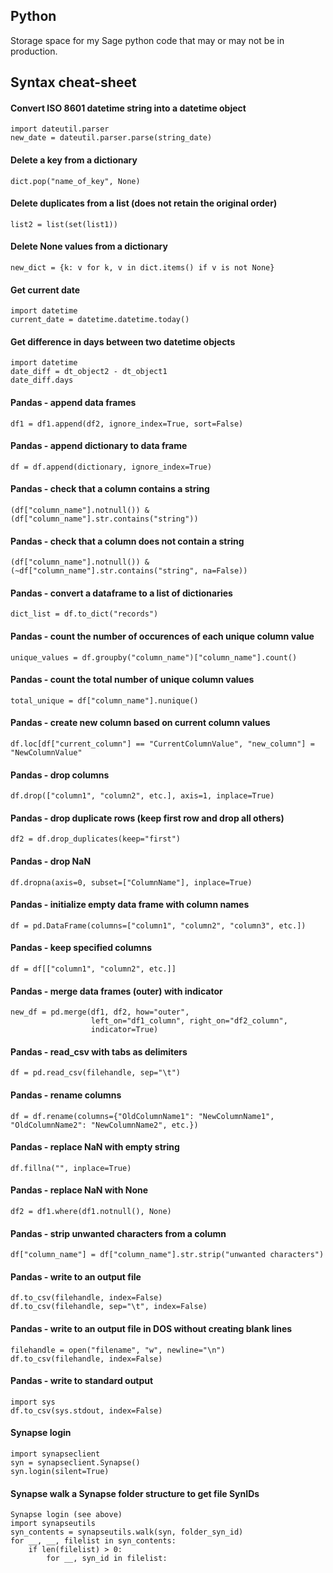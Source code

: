 ## Python

Storage space for my Sage python code that may or may not be in production.

## Syntax cheat-sheet

#### Convert ISO 8601 datetime string into a datetime object
    import dateutil.parser
    new_date = dateutil.parser.parse(string_date)

#### Delete a key from a dictionary
    dict.pop("name_of_key", None)

#### Delete duplicates from a list (does not retain the original order)
    list2 = list(set(list1))

#### Delete None values from a dictionary
    new_dict = {k: v for k, v in dict.items() if v is not None}

#### Get current date
    import datetime
    current_date = datetime.datetime.today()
    
#### Get difference in days between two datetime objects
    import datetime
    date_diff = dt_object2 - dt_object1
    date_diff.days

#### Pandas - append data frames
    df1 = df1.append(df2, ignore_index=True, sort=False)

#### Pandas - append dictionary to data frame
    df = df.append(dictionary, ignore_index=True)

#### Pandas - check that a column contains a string
    (df["column_name"].notnull()) &
    (df["column_name"].str.contains("string"))

#### Pandas - check that a column does not contain a string
    (df["column_name"].notnull()) &
    (~df["column_name"].str.contains("string", na=False))

#### Pandas - convert a dataframe to a list of dictionaries
    dict_list = df.to_dict("records")

#### Pandas - count the number of occurences of each unique column value
    unique_values = df.groupby("column_name")["column_name"].count()

#### Pandas - count the total number of unique column values
    total_unique = df["column_name"].nunique()

#### Pandas - create new column based on current column values
    df.loc[df["current_column"] == "CurrentColumnValue", "new_column"] = "NewColumnValue"

#### Pandas - drop columns
    df.drop(["column1", "column2", etc.], axis=1, inplace=True)

#### Pandas - drop duplicate rows (keep first row and drop all others)
    df2 = df.drop_duplicates(keep="first")

#### Pandas - drop NaN
    df.dropna(axis=0, subset=["ColumnName"], inplace=True)

#### Pandas - initialize empty data frame with column names
    df = pd.DataFrame(columns=["column1", "column2", "column3", etc.])

#### Pandas - keep specified columns
    df = df[["column1", "column2", etc.]]

#### Pandas - merge data frames (outer) with indicator
    new_df = pd.merge(df1, df2, how="outer",
                      left_on="df1_column", right_on="df2_column",
                      indicator=True)

#### Pandas - read_csv with tabs as delimiters
    df = pd.read_csv(filehandle, sep="\t")

#### Pandas - rename columns
    df = df.rename(columns={"OldColumnName1": "NewColumnName1", "OldColumnName2": "NewColumnName2", etc.})

#### Pandas - replace NaN with empty string
    df.fillna("", inplace=True)

#### Pandas - replace NaN with None
    df2 = df1.where(df1.notnull(), None)

#### Pandas - strip unwanted characters from a column
    df["column_name"] = df["column_name"].str.strip("unwanted characters")

#### Pandas - write to an output file
    df.to_csv(filehandle, index=False)
    df.to_csv(filehandle, sep="\t", index=False)

#### Pandas - write to an output file in DOS without creating blank lines
    filehandle = open("filename", "w", newline="\n")
    df.to_csv(filehandle, index=False)

#### Pandas - write to standard output
    import sys
    df.to_csv(sys.stdout, index=False)

#### Synapse login
    import synapseclient
    syn = synapseclient.Synapse()
    syn.login(silent=True)

#### Synapse walk a Synapse folder structure to get file SynIDs
    Synapse login (see above)
    import synapseutils
    syn_contents = synapseutils.walk(syn, folder_syn_id)
    for __, __, filelist in syn_contents:
        if len(filelist) > 0:
            for __, syn_id in filelist:
